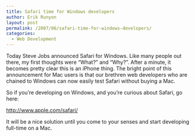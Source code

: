 ```yaml
---
title: Safari time for Windows developers
author: Erik Runyon
layout: post
permalink: /2007/06/safari-time-for-windows-developers/
categories:
  - Web Development
---
```

Today Steve Jobs announced Safari for Windows. Like many people out there, my first thoughts were “What?” and “Why?”. After a minute, it becomes pretty clear this is an iPhone thing. The bright point of this announcement for Mac users is that our brethren web developers who are chained to Windows can now easily test Safari without buying a Mac.<!-- more -->

So if you’re developing on Windows, and you’re curious about Safari, go here:

http://www.apple.com/safari/

It will be a nice solution until you come to your senses and start developing full-time on a Mac.